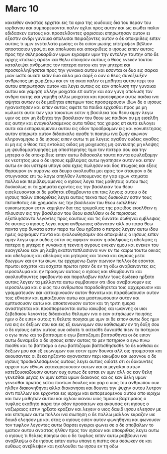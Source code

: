# Marc 10
κακειθεν αναστας ερχεται εις τα ορια της ιουδαιας δια του περαν του ιορδανου και συμπορευονται παλιν οχλοι προς αυτον και ως ειωθει παλιν εδιδασκεν αυτους
και προσελθοντες φαρισαιοι επηρωτησαν αυτον ει εξεστιν ανδρι γυναικα απολυσαι πειραζοντες αυτον
ο δε αποκριθεις ειπεν αυτοις τι υμιν ενετειλατο μωσης
οι δε ειπον μωσης επετρεψεν βιβλιον αποστασιου γραψαι και απολυσαι
και αποκριθεις ο ιησους ειπεν αυτοις προς την σκληροκαρδιαν υμων εγραψεν υμιν την εντολην ταυτην
απο δε αρχης κτισεως αρσεν και θηλυ εποιησεν αυτους ο θεος
ενεκεν τουτου καταλειψει ανθρωπος τον πατερα αυτου και την μητερα και προσκολληθησεται προς την γυναικα αυτου
και εσονται οι δυο εις σαρκα μιαν ωστε ουκετι εισιν δυο αλλα μια σαρξ
ο ουν ο θεος συνεζευξεν ανθρωπος μη χωριζετω
και εν τη οικια παλιν οι μαθηται αυτου περι του αυτου επηρωτησαν αυτον
και λεγει αυτοις ος εαν απολυση την γυναικα αυτου και γαμηση αλλην μοιχαται επ αυτην
και εαν γυνη απολυση τον ανδρα αυτης και γαμηθη αλλω μοιχαται
και προσεφερον αυτω παιδια ινα αψηται αυτων οι δε μαθηται επετιμων τοις προσφερουσιν
ιδων δε ο ιησους ηγανακτησεν και ειπεν αυτοις αφετε τα παιδια ερχεσθαι προς με μη κωλυετε αυτα των γαρ τοιουτων εστιν η βασιλεια του θεου
αμην λεγω υμιν ος εαν μη δεξηται την βασιλειαν του θεου ως παιδιον ου μη εισελθη εις αυτην
και εναγκαλισαμενος αυτα τιθεις τας χειρας επ αυτα ευλογει αυτα
και εκπορευομενου αυτου εις οδον προσδραμων εις και γονυπετησας αυτον επηρωτα αυτον διδασκαλε αγαθε τι ποιησω ινα ζωην αιωνιον κληρονομησω
ο δε ιησους ειπεν αυτω τι με λεγεις αγαθον ουδεις αγαθος ει μη εις ο θεος 
τας εντολας οιδας μη μοιχευσης μη φονευσης μη κλεψης μη ψευδομαρτυρησης μη αποστερησης τιμα τον πατερα σου και την μητερα
ο δε αποκριθεις ειπεν αυτω διδασκαλε ταυτα παντα εφυλαξαμην εκ νεοτητος μου 
ο δε ιησους εμβλεψας αυτω ηγαπησεν αυτον και ειπεν αυτω εν σοι υστερει υπαγε οσα εχεις πωλησον και δος πτωχοις και εξεις θησαυρον εν ουρανω και δευρο ακολουθει μοι αρας τον σταυρον
ο δε στυγνασας επι τω λογω απηλθεν λυπουμενος ην γαρ εχων κτηματα πολλα 
και περιβλεψαμενος ο ιησους λεγει τοις μαθηταις αυτου πως δυσκολως οι τα χρηματα εχοντες εις την βασιλειαν του θεου εισελευσονται
οι δε μαθηται εθαμβουντο επι τοις λογοις αυτου ο δε ιησους παλιν αποκριθεις λεγει αυτοις τεκνα πως δυσκολον εστιν τους πεποιθοτας επι χρημασιν εις την βασιλειαν του θεου εισελθειν
ευκοπωτερον εστιν καμηλον δια της τρυμαλιας της ραφιδος εισελθειν η πλουσιον εις την βασιλειαν του θεου εισελθειν
οι δε περισσως εξεπλησσοντο λεγοντες προς εαυτους και τις δυναται σωθηναι 
εμβλεψας δε αυτοις ο ιησους λεγει παρα ανθρωποις αδυνατον αλλ ου παρα θεω παντα γαρ δυνατα εστιν παρα τω θεω
ηρξατο ο πετρος λεγειν αυτω ιδου ημεις αφηκαμεν παντα και ηκολουθησαμεν σοι 
αποκριθεις ο ιησους ειπεν αμην λεγω υμιν ουδεις εστιν ος αφηκεν οικιαν η αδελφους η αδελφας η πατερα η μητερα η γυναικα η τεκνα η αγρους ενεκεν εμου και ενεκεν του ευαγγελιου
εαν μη λαβη εκατονταπλασιονα νυν εν τω καιρω τουτω οικιας και αδελφους και αδελφας και μητερας και τεκνα και αγρους μετα διωγμων και εν τω αιωνι τω ερχομενω ζωην αιωνιον
πολλοι δε εσονται πρωτοι εσχατοι και εσχατοι πρωτοι
ησαν δε εν τη οδω αναβαινοντες εις ιεροσολυμα και ην προαγων αυτους ο ιησους και εθαμβουντο και ακολουθουντες εφοβουντο και παραλαβων παλιν τους δωδεκα ηρξατο αυτοις λεγειν τα μελλοντα αυτω συμβαινειν
οτι ιδου αναβαινομεν εις ιεροσολυμα και ο υιος του ανθρωπου παραδοθησεται τοις αρχιερευσιν και γραμματευσιν και κατακρινουσιν αυτον θανατω και παραδωσουσιν αυτον τοις εθνεσιν
και εμπαιξουσιν αυτω και μαστιγωσουσιν αυτον και εμπτυσουσιν αυτω και αποκτενουσιν αυτον και τη τριτη ημερα αναστησεται
και προσπορευονται αυτω ιακωβος και ιωαννης οι υιοι ζεβεδαιου λεγοντες διδασκαλε θελομεν ινα ο εαν αιτησωμεν ποιησης ημιν
ο δε ειπεν αυτοις τι θελετε ποιησαι με υμιν
οι δε ειπον αυτω δος ημιν ινα εις εκ δεξιων σου και εις εξ ευωνυμων σου καθισωμεν εν τη δοξη σου
ο δε ιησους ειπεν αυτοις ουκ οιδατε τι αιτεισθε δυνασθε πιειν το ποτηριον ο εγω πινω και το βαπτισμα ο εγω βαπτιζομαι βαπτισθηναι
οι δε ειπον αυτω δυναμεθα ο δε ιησους ειπεν αυτοις το μεν ποτηριον ο εγω πινω πιεσθε και το βαπτισμα ο εγω βαπτιζομαι βαπτισθησεσθε
το δε καθισαι εκ δεξιων μου και εξ ευωνυμων ουκ εστιν εμον δουναι αλλ οις ητοιμασται
και ακουσαντες οι δεκα ηρξαντο αγανακτειν περι ιακωβου και ιωαννου
ο δε ιησους προσκαλεσαμενος αυτους λεγει αυτοις οιδατε οτι οι δοκουντες αρχειν των εθνων κατακυριευουσιν αυτων και οι μεγαλοι αυτων κατεξουσιαζουσιν αυτων
ουχ ουτως δε εσται εν υμιν αλλ ος εαν θελη γενεσθαι μεγας εν υμιν εσται υμων διακονος
και ος εαν θελη υμων γενεσθαι πρωτος εσται παντων δουλος
και γαρ ο υιος του ανθρωπου ουκ ηλθεν διακονηθηναι αλλα διακονησαι και δουναι την ψυχην αυτου λυτρον αντι πολλων
και ερχονται εις ιεριχω και εκπορευομενου αυτου απο ιεριχω και των μαθητων αυτου και οχλου ικανου υιος τιμαιου βαρτιμαιος ο τυφλος εκαθητο παρα την οδον προσαιτων
και ακουσας οτι ιησους ο ναζωραιος εστιν ηρξατο κραζειν και λεγειν ο υιος δαυιδ ιησου ελεησον με
και επετιμων αυτω πολλοι ινα σιωπηση ο δε πολλω μαλλον εκραζεν υιε δαυιδ ελεησον με
και στας ο ιησους ειπεν αυτον φωνηθηναι και φωνουσιν τον τυφλον λεγοντες αυτω θαρσει εγειραι φωνει σε
ο δε αποβαλων το ιματιον αυτου αναστας ηλθεν προς τον ιησουν
και αποκριθεις λεγει αυτω ο ιησους τι θελεις ποιησω σοι ο δε τυφλος ειπεν αυτω ραββουνι ινα αναβλεψω
ο δε ιησους ειπεν αυτω υπαγε η πιστις σου σεσωκεν σε και ευθεως ανεβλεψεν και ηκολουθει τω ιησου εν τη οδω
